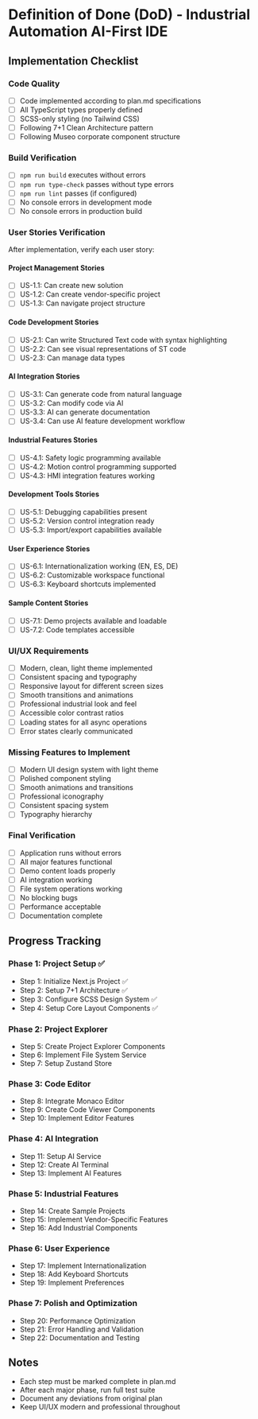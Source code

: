 # Definition of Done (DoD) - Industrial Automation AI-First IDE

## Implementation Checklist

### Code Quality
- [ ] Code implemented according to plan.md specifications
- [ ] All TypeScript types properly defined
- [ ] SCSS-only styling (no Tailwind CSS)
- [ ] Following 7+1 Clean Architecture pattern
- [ ] Following Museo corporate component structure

### Build Verification
- [ ] `npm run build` executes without errors
- [ ] `npm run type-check` passes without type errors
- [ ] `npm run lint` passes (if configured)
- [ ] No console errors in development mode
- [ ] No console errors in production build

### User Stories Verification
After implementation, verify each user story:

#### Project Management Stories
- [ ] US-1.1: Can create new solution
- [ ] US-1.2: Can create vendor-specific project
- [ ] US-1.3: Can navigate project structure

#### Code Development Stories
- [ ] US-2.1: Can write Structured Text code with syntax highlighting
- [ ] US-2.2: Can see visual representations of ST code
- [ ] US-2.3: Can manage data types

#### AI Integration Stories
- [ ] US-3.1: Can generate code from natural language
- [ ] US-3.2: Can modify code via AI
- [ ] US-3.3: AI can generate documentation
- [ ] US-3.4: Can use AI feature development workflow

#### Industrial Features Stories
- [ ] US-4.1: Safety logic programming available
- [ ] US-4.2: Motion control programming supported
- [ ] US-4.3: HMI integration features working

#### Development Tools Stories
- [ ] US-5.1: Debugging capabilities present
- [ ] US-5.2: Version control integration ready
- [ ] US-5.3: Import/export capabilities available

#### User Experience Stories
- [ ] US-6.1: Internationalization working (EN, ES, DE)
- [ ] US-6.2: Customizable workspace functional
- [ ] US-6.3: Keyboard shortcuts implemented

#### Sample Content Stories
- [ ] US-7.1: Demo projects available and loadable
- [ ] US-7.2: Code templates accessible

### UI/UX Requirements
- [ ] Modern, clean, light theme implemented
- [ ] Consistent spacing and typography
- [ ] Responsive layout for different screen sizes
- [ ] Smooth transitions and animations
- [ ] Professional industrial look and feel
- [ ] Accessible color contrast ratios
- [ ] Loading states for all async operations
- [ ] Error states clearly communicated

### Missing Features to Implement
- [ ] Modern UI design system with light theme
- [ ] Polished component styling
- [ ] Smooth animations and transitions
- [ ] Professional iconography
- [ ] Consistent spacing system
- [ ] Typography hierarchy

### Final Verification
- [ ] Application runs without errors
- [ ] All major features functional
- [ ] Demo content loads properly
- [ ] AI integration working
- [ ] File system operations working
- [ ] No blocking bugs
- [ ] Performance acceptable
- [ ] Documentation complete

## Progress Tracking

### Phase 1: Project Setup ✅
- Step 1: Initialize Next.js Project ✅
- Step 2: Setup 7+1 Architecture ✅
- Step 3: Configure SCSS Design System ✅
- Step 4: Setup Core Layout Components ✅

### Phase 2: Project Explorer
- Step 5: Create Project Explorer Components
- Step 6: Implement File System Service
- Step 7: Setup Zustand Store

### Phase 3: Code Editor
- Step 8: Integrate Monaco Editor
- Step 9: Create Code Viewer Components
- Step 10: Implement Editor Features

### Phase 4: AI Integration
- Step 11: Setup AI Service
- Step 12: Create AI Terminal
- Step 13: Implement AI Features

### Phase 5: Industrial Features
- Step 14: Create Sample Projects
- Step 15: Implement Vendor-Specific Features
- Step 16: Add Industrial Components

### Phase 6: User Experience
- Step 17: Implement Internationalization
- Step 18: Add Keyboard Shortcuts
- Step 19: Implement Preferences

### Phase 7: Polish and Optimization
- Step 20: Performance Optimization
- Step 21: Error Handling and Validation
- Step 22: Documentation and Testing

## Notes
- Each step must be marked complete in plan.md
- After each major phase, run full test suite
- Document any deviations from original plan
- Keep UI/UX modern and professional throughout